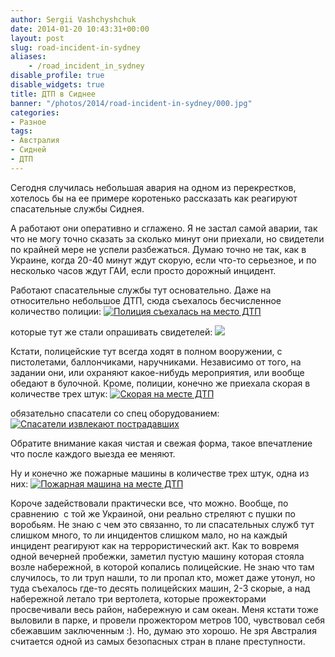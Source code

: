 ```yaml
---
author: Sergii Vashchyshchuk
date: 2014-01-20 10:43:31+00:00
layout: post
slug: road-incident-in-sydney
aliases:
    - /road_incident_in_sydney
disable_profile: true
disable_widgets: true
title: ДТП в Сиднее
banner: "/photos/2014/road-incident-in-sydney/000.jpg"
categories:
- Разное
tags:
- Австралия
- Сидней
- ДТП
---
```


Сегодня случилась небольшая авария на одном из перекрестков, хотелось бы на ее примере коротенько рассказать как реагируют спасательные службы Сиднея.

А работают они оперативно и сглажено. Я не застал самой аварии, так что не могу точно сказать за сколько минут они приехали, но свидетели по крайней мере не успели разбежаться. Думаю точно не так, как в Украине, когда 20-40 минут ждут скорую, если что-то серьезное, и по несколько часов ждут ГАИ, если просто дорожный инцидент.

Работают спасательные службы тут основательно. Даже на относительно небольшое ДТП, сюда съехалось бесчисленное количество полиции:
[![Полиция съехалась на место ДТП](/photos/2014/road-incident-in-sydney/001.jpg)](/photos/2014/road-incident-in-sydney/001.jpg)

которые тут же стали опрашивать свидетелей:
[![](/photos/2014/road-incident-in-sydney/002.jpg)](/photos/2014/road-incident-in-sydney/002.jpg)

Кстати, полицейские тут всегда ходят в полном вооружении, с пистолетами, баллончиками, наручниками. Независимо от того, на задании они, или охраняют какое-нибудь мероприятия, или вообще обедают в булочной. Кроме, полиции, конечно же приехала скорая в количестве трех штук:
[![Скорая на месте ДТП](/photos/2014/road-incident-in-sydney/003.jpg)](/photos/2014/road-incident-in-sydney/003.jpg)

обязательно спасатели со спец оборудованием:
[![Спасатели извлекают пострадавших](/photos/2014/road-incident-in-sydney/004.jpg)](/photos/2014/road-incident-in-sydney/004.jpg)

Обратите внимание какая чистая и свежая форма, такое впечатление что после каждого выезда ее меняют.

Ну и конечно же пожарные машины в количестве трех штук, одна из них:
[![Пожарная машина на месте ДТП](/photos/2014/road-incident-in-sydney/005.jpg)](/photos/2014/road-incident-in-sydney/005.jpg)

Короче задействовали практически все, что можно. Вообще, по сравнению  с той же Украиной, они реально стреляют с пушки по воробьям. Не знаю с чем это связанно, то ли спасательных служб тут слишком много, то ли инцидентов слишком мало, но на каждый инцидент реагируют как на террористический акт. Как то вовремя одной вечерней пробежки, заметил пустую машину которая стояла возле набережной, в которой копались полицейские. Не знаю что там случилось, то ли труп нашли, то ли пропал кто, может даже утонул, но туда съехалось где-то десять полицейских машин, 2-3 скорые, а над набережной летало три вертолета, которые прожекторами просвечивали весь район, набережную и сам океан. Меня кстати тоже выловили в парке, и провели прожектором метров 100, чувствовал себя сбежавшим заключенным :). Но, думаю это хорошо. Не зря Австралия считается одной из самых безопасных стран в плане преступности.

